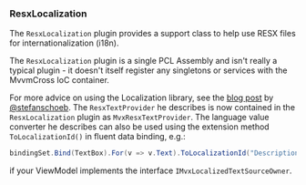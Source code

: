 ### ResxLocalization

The `ResxLocalization` plugin provides a support class to help use RESX files for internationalization (i18n).

The `ResxLocalization` plugin is a single PCL Assembly and isn't really a typical plugin - it doesn't itself register any singletons or services with the MvvmCross IoC container.

For more advice on using the Localization library, see the [blog post](http://opendix.blogspot.ch/2013/05/using-resx-files-for-localization-in.html) by [@stefanschoeb](https://twitter.com/stefanschoeb). The `ResxTextProvider` he describes is now contained in the `ResxLocalization` plugin as `MvxResxTextProvider`. The language value converter he describes can also be used using the extension method `ToLocalizationId()` in fluent data binding, e.g.:

```csharp
bindingSet.Bind(TextBox).For(v => v.Text).ToLocalizationId("Description");
```

if your ViewModel implements the interface `IMvxLocalizedTextSourceOwner`.
